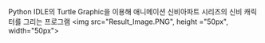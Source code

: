 Python IDLE의 Turtle Graphic을 이용해 애니메이션 신비아파트 시리즈의 신비 캐릭터를 그리는 프로그램
<img src="Result_Image.PNG", height ="50px", width="50px">